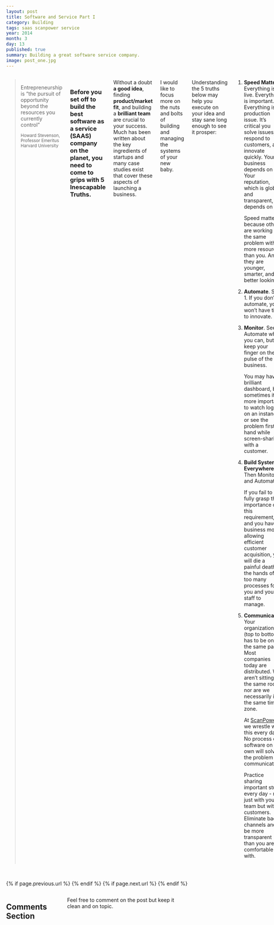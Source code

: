 ```yaml
---
layout: post
title: Software and Service Part I
category: Building
tags: saas scanpower service
year: 2014
month: 3
day: 13 
published: true
summary: Building a great software service company.
image: post_one.jpg
---
```


<div class="row">	
	<div class="span9 columns">
<blockquote>
<p>Entrepreneurship is “the pursuit of opportunity beyond the resources you currently control”</p>
<small>Howard Stevenson,  Professor Emeritus  Harvard University</small>
</blockquote>

<h3>
<p>Before you set off to build the best software as a service (SAAS) company on the planet, you need to come to grips with <b>5 Inescapable Truths</b>.
</h3>
<p> Without a doubt <b>a good idea</b>, finding <b>product/market fit</b>, and building a <b>brilliant team</b> are crucial to your success. Much has been written about the key ingredients of startups and many case studies exist that cover these aspects of launching a business.</p>
<p>I would like to focus more on the nuts and bolts of building and managing the systems of your new baby.</p>

<p>Understanding the 5 truths below may help you execute on your idea and stay sane long enough to see it prosper:</p>
<ol>
<li>
<div class="well"
<p><b>Speed Matters</b>. Everything is live. Everything is important. Everything is a production issue. It’s critical you solve issues, respond to customers, and innovate quickly. Your business depends on it. Your reputation, which is global and transparent, depends on it.</p>
<p>Speed matters because others are working on the same problem with more resources than you. And they are younger, smarter, and better looking!</p>
</div>
</li>
<li>
<div class="well"
<p><b>Automate</b>. See 1. If you don’t automate, you won’t have time to innovate.</p>
</div>
</li>
<li>
<div class="well"
<p><b>Monitor</b>. See 2. Automate when you can, but keep your finger on the pulse of the business.</p>
<p>You may have a brilliant dashboard, but sometimes its more important to watch logs on an instance or see the problem first-hand while screen-sharing with a customer.</p>
</div>
</li>
<li>
<div class="well"
<p><b>Build Systems. Everywhere</b>. Then Monitor and Automate.</p>
<p>
If you fail to fully grasp the importance of this requirement, and you have a business model allowing efficient customer acquisition, you will die a painful death at the hands of too many processes for you and your staff to manage.
</p>
</div>
</li>
<li>
<div class="well"
<p><b>Communicate</b>. Your organization (top to bottom) has to be on the same page. Most companies today are distributed. We aren’t sitting in the same room nor are we necessarily in the same time zone.</p>
<p>At <a href="http://www.scanpower.com">ScanPower</a> we wrestle with this every day. No process or software on its own will solve the problem of communication.
<p/>
<p>Practice sharing important stuff every day - not just with your team but with customers. Eliminate back channels and be more transparent than you are comfortable with.</p>
</div>
</li>
</ol>
	</div>
</div>

<div class="row">
        <div class="span3 columns">&nbsp;</div>
        <div class="span6 column">
                        <p class="pull-right">{% if page.previous.url %} <a href="{{page.previous.url}}" title="Previous Post: {{page.previous.title}}"><i class="icon-chevron-left"></i></a>   {% endif %}   {% if page.next.url %}    <a href="{{page.next.url}}" title="Next Post: {{page.next.title}}"><i class="icon-chevron-right"></i></a>       {% endif %} </p>
        </div>
</div>

<div class="row">
        <div class="span9 columns">
                <h2>Comments Section</h2>
            <p>Feel free to comment on the post but keep it clean and on topic.</p>
                <div id="disqus_thread"></div>
                <script type="text/javascript">
                        
                        var disqus_shortname = 'softserve'; // required: replace example with your forum shortname
                        var disqus_identifier = '{{ page.url }}';
                        var disqus_url = 'http://pretherford.github.com{{ page.url }}';

                       
                        (function() {
                                var dsq = document.createElement('script'); dsq.type = 'text/javascript'; dsq.async = true;
                                dsq.src = 'http://' + disqus_shortname + '.disqus.com/embed.js';
                                (document.getElementsByTagName('head')[0] || document.getElementsByTagName('body')[0]).appendChild(dsq);
                        })();
                </script>
                <noscript>Please enable JavaScript to view the <a href="http://disqus.com/?ref_noscript">comments powered by Disqus.</a></noscript>
                <a href="http://disqus.com" class="dsq-brlink">blog comments powered by <span class="logo-disqus">Disqus</span></a>
        </div>
</div>

<!-- Twitter -->
<script>!function(d,s,id){var js,fjs=d.getElementsByTagName(s)[0];if(!d.getElementById(id)){js=d.createElement(s);js.id=id;js.src="//platform.twitter.com/widgets.js";fjs.parentNode.insertBefore(js,fjs);}}(document,"script","twitter-wjs");</script>
